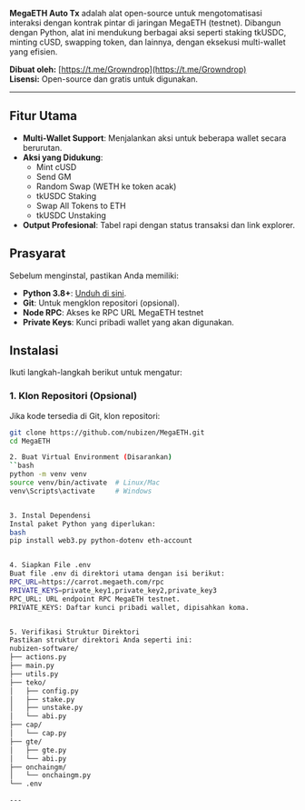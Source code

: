 
**MegaETH Auto Tx** adalah alat open-source untuk mengotomatisasi interaksi dengan kontrak pintar di jaringan MegaETH (testnet). Dibangun dengan Python, alat ini mendukung berbagai aksi seperti staking tkUSDC, minting cUSD, swapping token, dan lainnya, dengan eksekusi multi-wallet yang efisien.

**Dibuat oleh:** [https://t.me/Growndrop](https://t.me/Growndrop)  
**Lisensi:** Open-source dan gratis untuk digunakan.

---

## Fitur Utama
- **Multi-Wallet Support**: Menjalankan aksi untuk beberapa wallet secara berurutan.
- **Aksi yang Didukung**:
  - Mint cUSD
  - Send GM
  - Random Swap (WETH ke token acak)
  - tkUSDC Staking
  - Swap All Tokens to ETH
  - tkUSDC Unstaking
- **Output Profesional**: Tabel rapi dengan status transaksi dan link explorer.


## Prasyarat
Sebelum menginstal, pastikan Anda memiliki:
- **Python 3.8+**: [Unduh di sini](https://www.python.org/downloads/).
- **Git**: Untuk mengklon repositori (opsional).
- **Node RPC**: Akses ke RPC URL MegaETH testnet
- **Private Keys**: Kunci pribadi wallet yang akan digunakan.



## Instalasi
Ikuti langkah-langkah berikut untuk mengatur:

### 1. Klon Repositori (Opsional)
Jika kode tersedia di Git, klon repositori:
```bash
git clone https://github.com/nubizen/MegaETH.git
cd MegaETH

2. Buat Virtual Environment (Disarankan)
``bash
python -m venv venv
source venv/bin/activate  # Linux/Mac
venv\Scripts\activate     # Windows


3. Instal Dependensi
Instal paket Python yang diperlukan:
bash
pip install web3.py python-dotenv eth-account


4. Siapkan File .env
Buat file .env di direktori utama dengan isi berikut:
RPC_URL=https://carrot.megaeth.com/rpc
PRIVATE_KEYS=private_key1,private_key2,private_key3
RPC_URL: URL endpoint RPC MegaETH testnet.
PRIVATE_KEYS: Daftar kunci pribadi wallet, dipisahkan koma.


5. Verifikasi Struktur Direktori
Pastikan struktur direktori Anda seperti ini:
nubizen-software/
├── actions.py
├── main.py
├── utils.py
├── teko/
│   ├── config.py
│   ├── stake.py
│   ├── unstake.py
│   └── abi.py
├── cap/
│   └── cap.py
├── gte/
│   ├── gte.py
│   └── abi.py
├── onchaingm/
│   └── onchaingm.py
└── .env

---